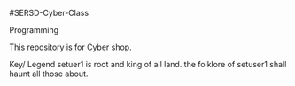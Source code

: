 #SERSD-Cyber-Class

Programming

This repository is for Cyber shop.

Key/ Legend
setuer1 is root and king of all land.
the folklore of setuser1 shall haunt all those about.
